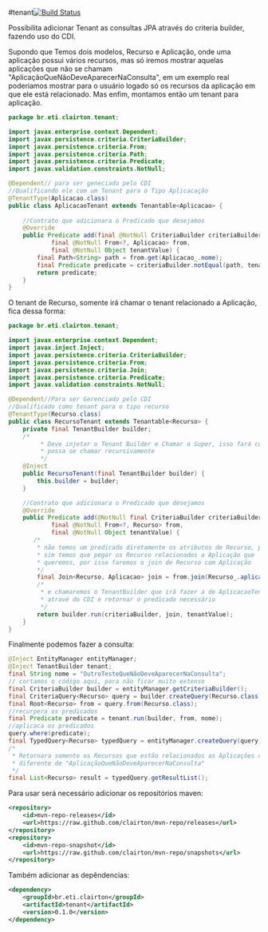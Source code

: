 #tenant[![Build Status](https://travis-ci.org/clairton/tenant.svg?branch=master)](https://travis-ci.org/clairton/tenant) 

Possibilita adicionar Tenant as consultas JPA através do criteria builder, fazendo uso do CDI.

Supondo que Temos dois modelos, Recurso e Aplicação, onde uma aplicação
possui vários recursos, mas só iremos mostrar aquelas aplicações que não se
chamam "AplicaçãoQueNãoDeveAparecerNaConsulta", em um exemplo real
poderiamos mostrar para o usuário logado só os recursos da aplicação em que
ele está relacionado. Mas enfim, montamos então um tenant para aplicação.
    
```java	
package br.eti.clairton.tenant;

import javax.enterprise.context.Dependent;
import javax.persistence.criteria.CriteriaBuilder;
import javax.persistence.criteria.From;
import javax.persistence.criteria.Path;
import javax.persistence.criteria.Predicate;
import javax.validation.constraints.NotNull;

@Dependent// para ser geneciado pelo CDI
//Qualificando ele com um Tenant para o Tipo Aplicacação
@TenantType(Aplicacao.class)
public class AplicacaoTenant extends Tenantable<Aplicacao> {
	
	//Contrato que adicionara o Predicado que desejamos
	@Override
	public Predicate add(final @NotNull CriteriaBuilder criteriaBuilder,
			final @NotNull From<?, Aplicacao> from,
			final @NotNull Object tenantValue) {
		final Path<String> path = from.get(Aplicacao_.nome);
		final Predicate predicate = criteriaBuilder.notEqual(path, tenantValue.get());
		return predicate;
	}
}
```
O tenant de Recurso, somente irá chamar o tenant relacionado a Aplicação, fica 
dessa forma:
```java
package br.eti.clairton.tenant;

import javax.enterprise.context.Dependent;
import javax.inject.Inject;
import javax.persistence.criteria.CriteriaBuilder;
import javax.persistence.criteria.From;
import javax.persistence.criteria.Join;
import javax.persistence.criteria.Predicate;
import javax.validation.constraints.NotNull;

@Dependent//Para ser Gerenciado pelo CDI
//Qualificado como tenant para o tipo recurso
@TenantType(Recurso.class)
public class RecursoTenant extends Tenantable<Recurso> {
	private final TenantBuilder builder;
	/*
     	 * Deve injetar o Tenant Builder e Chamar o Super, isso fará com que ele
         * possa se chamar recursivamente
     	 */
	@Inject
	public RecursoTenant(final TenantBuilder builder) {
		this.builder = builder;
	}

	//Contrato que adicionara o Predicado que desejamos
	@Override
	public Predicate add(@NotNull final CriteriaBuilder criteriaBuilder,
			final @NotNull From<?, Recurso> from,
			final @NotNull Object tenantValue) {
       /*
        * não temos um predicado diretamente os atributos de Recurso, para
        * sim temos que pegar os Recurso relacionados a Aplicação que
        * queremos, por isso faremos o join de Recurso com Aplicação
        */
		final Join<Recurso, Aplicacao> join = from.join(Recurso_.aplicacao);
		/*
	     * e chamaremos o TenantBuilder que irá fazer a de AplicacaoTenant#add
	     * atravé do CDI e retornar o predicado necessário
	     */
		return builder.run(criteriaBuilder, join, tenantValue);
	}
}
```
Finalmente podemos fazer a consulta:

```java
@Inject EntityManager entityManager;
@Inject TenantBuilder tenant;
final String nome = "OutroTesteQueNãoDeveAparecerNaConsulta";
// cortamos o código aqui, para não ficar muito extenso
final CriteriaBuilder builder = entityManager.getCriteriaBuilder();
final CriteriaQuery<Recurso> query = builder.createQuery(Recurso.class);
final Root<Recurso> from = query.from(Recurso.class);
//recurpera os predicados
final Predicate predicate = tenant.run(builder, from, nome);
//aplicaca os predicados
query.where(predicate);
final TypedQuery<Recurso> typedQuery = entityManager.createQuery(query);
/*
 * Retornara somente os Recursos que estão relacionados as Aplicações com nome
 * diferente de "AplicaçãoQueNãoDeveAparecerNaConsulta"
 */
final List<Recurso> result = typedQuery.getResultList();
```
Para usar será necessário adicionar os repositórios maven:

```xml
<repository>
	<id>mvn-repo-releases</id>
	<url>https://raw.github.com/clairton/mvn-repo/releases</url>
</repository>
<repository>
	<id>mvn-repo-snapshot</id>
	<url>https://raw.github.com/clairton/mvn-repo/snapshots</url>
</repository>
```
 Também adicionar as depêndencias:
```xml
<dependency>
    <groupId>br.eti.clairton</groupId>
	<artifactId>tenant</artifactId>
	<version>0.1.0</version>
</dependency>
```
